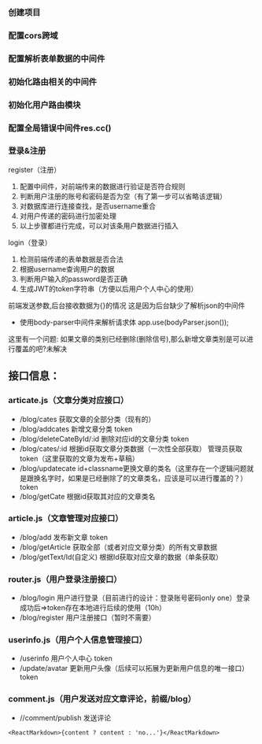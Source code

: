 ### 创建项目
### 配置cors跨域
### 配置解析表单数据的中间件
### 初始化路由相关的中间件
### 初始化用户路由模块

### 配置全局错误中间件res.cc()



### 登录&注册

register（注册）

1. 配置中间件，对前端传来的数据进行验证是否符合规则
2. 判断用户注册的账号和密码是否为空（有了第一步可以省略该逻辑）
3. 对数据库进行连接查找，是否username重合
4. 对用户传递的密码进行加密处理
5. 以上步骤都进行完成，可以对该条用户数据进行插入

login（登录）

1. 检测前端传递的表单数据是否合法
2. 根据username查询用户的数据
3. 判断用户输入的password是否正确
4. 生成JWT的token字符串（方便以后用户个人中心的使用）


前端发送参数,后台接收数据为{}的情况
这是因为后台缺少了解析json的中间件
- 使用body-parser中间件来解析请求体
app.use(bodyParser.json());

这里有一个问题:
如果文章的类别已经删除(删除信号),那么新增文章类别是可以进行覆盖的吧?未解决


## 接口信息：
### articate.js（文章分类对应接口）
- /blog/cates 获取文章的全部分类（现有的）
- /blog/addcates 新增文章分类 token
- /blog/deleteCateById/:id 删除对应id的文章分类 token
- /blog/cates/:id 根据id获取文章分类数据（一次性全部获取） 管理员获取 token（这里获取的文章为发布+草稿）
- /blog/updatecate id+classname更换文章的类名（这里存在一个逻辑问题就是跟换名字时，如果是已经删除了的文章类名，应该是可以进行覆盖的？） token
- /blog/getCate 根据id获取其对应的文章类名

### article.js（文章管理对应接口）
- /blog/add 发布新文章 token
- /blog/getArticle 获取全部（或者对应文章分类）的所有文章数据
- /blog/getText/Id(自定义) 根据Id获取对应文章的数据（单条获取）

### router.js（用户登录注册接口）
- /blog/login 用户进行登录（目前进行的设计：登录账号密码only one）登录成功后=>token存在本地进行后续的使用（10h）
- /blog/register 用户注册接口（暂时不需要）

### userinfo.js（用户个人信息管理接口）
- /userinfo 用户个人中心 token
- /update/avatar 更新用户头像（后续可以拓展为更新用户信息的唯一接口）token


### comment.js（用户发送对应文章评论，前缀/blog）
- //comment/publish 发送评论

`<ReactMarkdown>{content ? content : 'no...'}</ReactMarkdown>`